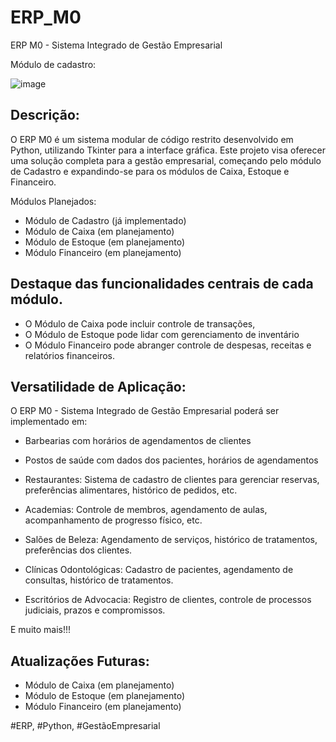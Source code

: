 # ERP_M0
ERP M0 - Sistema Integrado de Gestão Empresarial

Módulo de cadastro:

![image](https://github.com/GleisonAmorim/ERP_M0/assets/54336609/60c20de2-2599-48ea-9a7c-b3e77df91a00)

## Descrição:

O ERP M0 é um sistema modular de código restrito desenvolvido em Python, utilizando Tkinter para a interface gráfica. Este projeto visa oferecer uma solução completa para a gestão empresarial, começando pelo módulo de Cadastro e expandindo-se para os módulos de Caixa, Estoque e Financeiro.

Módulos Planejados:

- Módulo de Cadastro (já implementado)
- Módulo de Caixa (em planejamento)
- Módulo de Estoque (em planejamento)
- Módulo Financeiro (em planejamento)

## Destaque das funcionalidades centrais de cada módulo.

- O Módulo de Caixa pode incluir controle de transações,
- O Módulo de Estoque pode lidar com gerenciamento de inventário
- O Módulo Financeiro pode abranger controle de despesas, receitas e relatórios financeiros.

## Versatilidade de Aplicação:

O ERP M0 - Sistema Integrado de Gestão Empresarial poderá ser implementado em:

- Barbearias com horários de agendamentos de clientes

- Postos de saúde com dados dos pacientes, horários de agendamentos

- Restaurantes: Sistema de cadastro de clientes para gerenciar reservas, preferências alimentares, histórico de pedidos, etc.

- Academias: Controle de membros, agendamento de aulas, acompanhamento de progresso físico, etc.

- Salões de Beleza: Agendamento de serviços, histórico de tratamentos, preferências dos clientes.

- Clínicas Odontológicas: Cadastro de pacientes, agendamento de consultas, histórico de tratamentos.

- Escritórios de Advocacia: Registro de clientes, controle de processos judiciais, prazos e compromissos.

E muito mais!!!

## Atualizações Futuras:

- Módulo de Caixa (em planejamento)
- Módulo de Estoque (em planejamento)
- Módulo Financeiro (em planejamento)

#ERP, #Python, #GestãoEmpresarial
